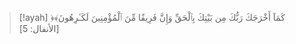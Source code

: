 > [!ayah]
﴿كَمَآ أَخْرَجَكَ رَبُّكَ مِن بَيْتِكَ بِٱلْحَقِّ وَإِنَّ فَرِيقًا مِّنَ ٱلْمُؤْمِنِينَ لَكَـٰرِهُونَ﴾ [الأنفال: 5]